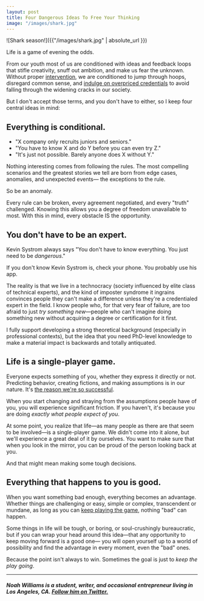 ```yaml
---
layout: post
title: Four Dangerous Ideas To Free Your Thinking
image: "/images/shark.jpg"
---
```


![Shark season!]({{"/images/shark.jpg" | absolute_url }})

Life is a game of evening the odds.

From our youth most of us are conditioned with ideas and feedback loops that stifle creativity, snuff out ambition, and make us fear the unknown. Without proper <a href="https://nalukai.org/">intervention</a>, we are conditioned to jump through hoops, disregard common sense, and <a href="https://www.forbes.com/sites/steveodland/2012/03/24/college-costs-are-soaring/#6e638e3d1f86">indulge on overpriced credentials</a> to avoid falling through the widening cracks in our society.

But I don't accept those terms, and you don't have to either, so I keep four central ideas in mind:

## Everything is conditional.

- "X company only recruits juniors and seniors."
- "You have to know X and do Y before you can even try Z."
- "It's just not possible. Barely anyone does X without Y."

Nothing interesting comes from following the rules. The most compelling scenarios and the greatest stories we tell are born from edge cases, anomalies, and unexpected events— the exceptions to the rule.

So be an anomaly.

Every rule can be broken, every agreement negotiated, and every "truth" challenged. Knowing this allows you a degree of freedom unavailable to most. With this in mind, every obstacle IS the opportunity.

## You don't have to be an expert.

Kevin Systrom always says "You don't have to know everything. You just need to be <i>dangerous</i>."

If you don't know Kevin Systrom is, check your phone. You probably use his app.

The reality is that we live in a technocracy (society influenced by elite class of technical experts), and the kind of imposter syndrome it ingrains convinces people they can't make a difference unless they're a credentialed expert in the field. I know people who, for that very fear of failure, are too afraid to just <i>try something new</i>—people who can't imagine doing something new without acquiring a degree or certification for it first.

I fully support developing a strong theoretical background (especially in professional contexts), but the idea that you need PhD-level knowledge to make a material impact is backwards and totally antiquated.

## Life is a single-player game.

Everyone expects something of you, whether they express it directly or not. Predicting behavior, creating fictions, and making assumptions is in our nature. It's <a href="http://www2.southeastern.edu/Academics/Faculty/mrossano/grad_cog/ancestral%20landscapes/sapiens%20book.pdf">the reason we're so successful</a>.

When you start changing and straying from the assumptions people have of you, you will experience significant friction. If you haven't, it's because you are doing <i>exactly what people expect of you</i>.

At some point, you realize that life—as many people as there are that seem to be involved—is a single-player game. We didn't come into it alone, but we'll experience a great deal of it by ourselves. You want to make sure that when you look in the mirror, you can be proud of the person looking back at you.

And that might mean making some tough decisions.

## Everything that happens to you is good.

When you want something bad enough, everything becomes an advantage. Whether things are challenging or easy, simple or complex, transcendent or mundane, as long as you can <a href="http://wtf.tw/ref/carse.pdf">keep playing the game</a>, nothing "bad" can happen.

Some things in life will be tough, or boring, or soul-crushingly bureaucratic, but if you can wrap your head around this idea—that any opportunity to keep moving forward is a good one— you will open yourself up to a world of possibility and find the advantage in every moment, even the "bad" ones.

Because the point isn't always to win. Sometimes the goal is just to <i>keep the play going</i>.

------------------------

#### <i>Noah Williams is a student, writer, and occasional entrepreneur living in Los Angeles, CA. <a href="https://twitter.com/swimjones">Follow him on Twitter.</a></i>
